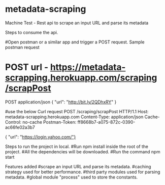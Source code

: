 # metadata-scraping

Machine Test - Rest api to  scrape an input URL and parse its metadata

Steps to consume the api.

#Open postman or a similar app and trigger a POST request.
Sample postman request

# POST url - https://metadata-scrapping.herokuapp.com/scraping/scrapPost
POST application/json
{
"url": "http://bit.ly/2QDhxRY"
}

#use the below Curl request
POST /scraping/scrapPost HTTP/1.1
Host: metadata-scrapping.herokuapp.com
Content-Type: application/json
Cache-Control: no-cache
Postman-Token: ff8668b7-a075-872c-0390-ac66fe02a3b7

{ "url": "https://login.yahoo.com/"}


Steps to run the project in local.
#Run npm install inside the root of the project.
#All the dependencies will be downloaded.
#Run the command npm start

Features added
#scrape an input URL and parse its metadata.
#caching strategy used for better performance.
#third party modules used for parsing metadata.
#global module "process" used to store the constants.

